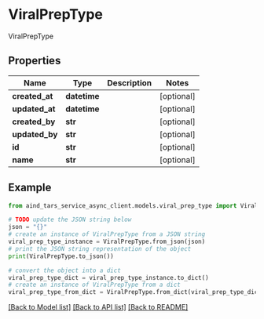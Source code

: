 # ViralPrepType

ViralPrepType

## Properties

Name | Type | Description | Notes
------------ | ------------- | ------------- | -------------
**created_at** | **datetime** |  | [optional] 
**updated_at** | **datetime** |  | [optional] 
**created_by** | **str** |  | [optional] 
**updated_by** | **str** |  | [optional] 
**id** | **str** |  | [optional] 
**name** | **str** |  | [optional] 

## Example

```python
from aind_tars_service_async_client.models.viral_prep_type import ViralPrepType

# TODO update the JSON string below
json = "{}"
# create an instance of ViralPrepType from a JSON string
viral_prep_type_instance = ViralPrepType.from_json(json)
# print the JSON string representation of the object
print(ViralPrepType.to_json())

# convert the object into a dict
viral_prep_type_dict = viral_prep_type_instance.to_dict()
# create an instance of ViralPrepType from a dict
viral_prep_type_from_dict = ViralPrepType.from_dict(viral_prep_type_dict)
```
[[Back to Model list]](../README.md#documentation-for-models) [[Back to API list]](../README.md#documentation-for-api-endpoints) [[Back to README]](../README.md)


